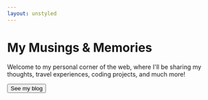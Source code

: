 ```yaml
---
layout: unstyled
---
```


<div class="hero-image">
  <div class="hero-text">
    <h1>My Musings & Memories</h1>
    <p>Welcome to my personal corner of the web, where I'll be sharing my thoughts, travel experiences, coding projects, and much more!</p>
    <a href="@olayway/digital-garden/blog">
      <button>See my blog</button>
    </a>
  </div>
</div>
